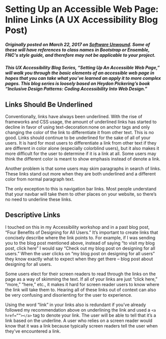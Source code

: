 # Setting Up an Accessible Web Page: Inline Links (A UX Accessibility Blog Post)
##### Originally posted on March 22, 2017 on [Software Unwound](https://softwareunwound.com/2017/03/22/inline-links-accessibility/). Some of these will have references to class names in Bootstrap or Ensemble, FNC's style guide, and therefore may not be applicable to your project.

##### This UX Accessibility Blog Series, “Setting Up An Accessible Web Page,” will walk you through the basic elements of an accessible web page in hopes that you can take what you’ve learned an apply it to more complex pages. This blog series is loosely based on Heydon Pickering’s book “Inclusive Design Patterns: Coding Accessibility Into Web Design.”

<h2>Links Should Be Underlined</h2>
<p>Conventionally, links have always been underlined. With the rise of frameworks and CSS usage, the amount of underlined links has started to decline in favor of using text-decoration:none on anchor tags and only changing the color of the link to differentiate it from other text. This is no good. Links should continue to be underlined for the sake of all of your users. 
It is hard for most users to differentiate a link from other text if they are different in color alone (especially colorblind users), but it also makes it more difficult for the user to determine if it is a link at all. Some users may think the different color is meant to show emphasis instead of denote a link.</p>
<p>Another problem is that some users may skim paragraphs in search of links. These links stand out more when they are both underlined and a different color from normal paragraph text. </p>
<p>The only exception to this is navigation bar links. Most people understand that your navbar will take them to other places on your website, so there’s no need to underline these links.</p>

<h2>Descriptive Links</h2>
<p>I touched on this in my Accessibility workshop and in a past blog post, “Four Benefits of Designing for All Users.”
It’s important to create links that concisely describe where the link points to. For example, if I was sending you to the blog post mentioned above, instead of saying “to visit my blog post, click here” I would say “Check out my blog post on designing for all users.” When the user clicks on “my blog post on designing for all users” they know exactly what to expect when they get there – blog post about designing for all users.</p>
<p>Some users elect for their screen readers to read through the links on the page as a way of skimming the text. If all of your links are just “click here,” “more,” “here,” etc., it makes it hard for screen reader users to know where the link will take them to. Hearing all of these links out of context can also be very confusing and disorienting for the user to experience. </p>
<p>Using the word “link” in your links also is redundant if you’ve already followed my recommendation above on underlining the link and used a <code>&lt;a href=””&gt;&lt;/a&gt;</code> tag to denote your link. The user will be able to tell that it’s a link based on the underline. A user who relies on a screen reader would know that it was a link because typically screen readers tell the user when they’ve encountered a link.</p>
